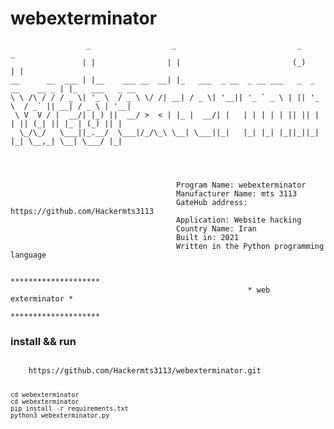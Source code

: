 # webexterminator



                     _                  _                           _                _
                    | |                | |                         (_)              | |
    __      __  ___ | |__    ___ __  __| |_   ___  _ __  _ __ ___   _  _ __    __ _ | |_   ___   _ __
    \ \ /\ / / / _ \| '_ \  / _ \ \/ /| __| / _ \| '__|| '_ ` _ \ | || '_ \  / _` || __| / _ \ | '__|
     \ V  V / |  __/| |_) ||  __/ >  < | |_ |  __/| |   | | | | | || || | | || (_| || |_ | (_) || |
      \_/\_/   \___||_.__/  \___|/_/\_\ \__| \___||_|   |_| |_| |_||_||_| |_| \__,_| \__| \___/ |_|




                                         Program Name: webexterminator
                                         Manufacturer Name: mts 3113
                                         GateHub address: https://github.com/Hackermts3113
                                         Application: Website hacking
                                         Country Name: Iran
                                         Built in: 2021
                                         Written in the Python programming language

                                                         ********************
                                                         * web exterminator *
                                                         ********************

 
 
</pre>
 
### install && run ###
  <code>
    https://github.com/Hackermts3113/webexterminator.git
  
    cd webexterminator
    cd webexterminator 
    pip install -r requirements.txt
    python3 webexterminator.py
</code>
